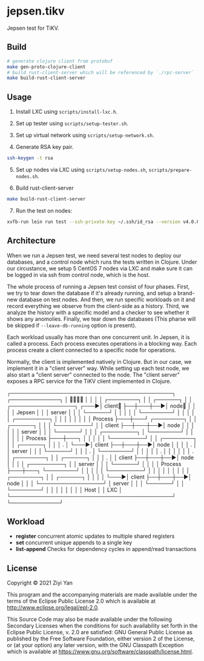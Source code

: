 # jepsen.tikv

Jepsen test for TiKV.

## Build

```bash
# generate clojure client from protobuf
make gen-proto-clojure-client
# build rust-client-server which will be referenced by `./rpc-server`
make build-rust-client-server
```

## Usage

1. Install LXC using `scripts/install-lxc.h`.

2. Set up tester using `scripts/setup-tester.sh`.

3. Set up virtual network using `scripts/setup-network.sh`.

4. Generate RSA key pair.
```bash
ssh-keygen -t rsa
```

5. Set up nodes via LXC using `scripts/setup-nodes.sh`, `scripts/prepare-nodes.sh`.

6. Build rust-client-server
```bash
make build-rust-client-server
```

7. Run the test on nodes:
```bash
xvfb-run lein run test --ssh-private-key ~/.ssh/id_rsa --version v4.0.0 --workload register --concurrency 10 --leave-db-running --time-limit 30
```

## Architecture

When we run a Jepsen test, we need several test nodes to deploy our databases, and a control node which runs the tests written in Clojure. Under our circustance, we setup 5 CentOS 7 nodes via LXC and make sure it can be logged in via ssh from control node, which is the host.

The whole process of running a Jepsen test consist of four phases. First, we try to tear down the database if it's already running, and setup a brand-new database on test nodes. And then, we run specific workloads on it and record everything we observe from the client-side as a history. Third, we analyze the history with a specific model and a checker to see whether it shows any anomolies. Finally, we tear down the databases (This pharse will be skipped if `--leave-db-running` option is present).

Each workload usually has more than one concurrent unit. In Jepsen, it is called a process. Each process executes operations in a blocking way. Each process create a client connected to a specific node for operations.

Normally, the client is implemented natively in Clojure. But in our case, we implement it in a "client server" way.
While setting up each test node, we also start a "client server" connected to the node. The "client server" exposes a RPC service for the TiKV client implemented in Clojure.

  ┌───────────────────────────────────────────┐   ┌─────────────┐
  │                                           │   │             │
  │                               ┌────────┐  │   │   ┌──────┐  │
  │    ┌─────────────────┐   ┌───►│ client ├──┼───┼──►│ node │  │
  │    │     Jepsen      │   │    │ server │  │   │   └──────┘  │
  │    │                 │   │    └────────┘  │   │             │
  │    │   ┌─────────┐   │   │                │   │             │
  │    │   │ Process ├───┼───┘    ┌────────┐  │   │   ┌──────┐  │
  │    │   └─────────┘   │        │ client ├──┼───┼──►│ node │  │
  │    │                 │        │ server │  │   │   └──────┘  │
  │    │   ┌─────────┐   │        └────────┘  │   │             │
  │    │   │ Process ├───┼───┐                │   │             │
  │    │   └─────────┘   │   │    ┌────────┐  │   │   ┌──────┐  │
  │    │       .         │   └───►│ client ├──┼───┼──►│ node │  │
  │    │       .         │        │ server │  │   │   └──────┘  │
  │    │       .         │        └────────┘  │   │             │
  │    │       .         │                    │   │             │
  │    │       .         │        ┌────────┐  │   │   ┌──────┐  │
  │    │       .         │        │ client ├──┼───┼──►│ node │  │
  │    │   ┌─────────┐   │        │ server │  │   │   └──────┘  │
  │    │   │ Process ├───┼───┐    └────────┘  │   │             │
  │    │   └─────────┘   │   │                │   │             │
  │    │                 │   │    ┌────────┐  │   │   ┌──────┐  │
  │    │                 │   └───►│ client ├──┼───┼──►│ node │  │
  │    └─────────────────┘        │ server │  │   │   └──────┘  │
  │                               └────────┘  │   │             │
  │                                           │   │             │
  │                    Host                   │   │     LXC     │
  └───────────────────────────────────────────┘   └─────────────┘

## Workload

- **register** concurrent atomic updates to multiple shared registers
- **set** concurrent unique appends to a single key
- **list-append** Checks for dependency cycles in append/read transactions

## License

Copyright © 2021 Ziyi Yan

This program and the accompanying materials are made available under the
terms of the Eclipse Public License 2.0 which is available at
http://www.eclipse.org/legal/epl-2.0.

This Source Code may also be made available under the following Secondary
Licenses when the conditions for such availability set forth in the Eclipse
Public License, v. 2.0 are satisfied: GNU General Public License as published by
the Free Software Foundation, either version 2 of the License, or (at your
option) any later version, with the GNU Classpath Exception which is available
at https://www.gnu.org/software/classpath/license.html.
